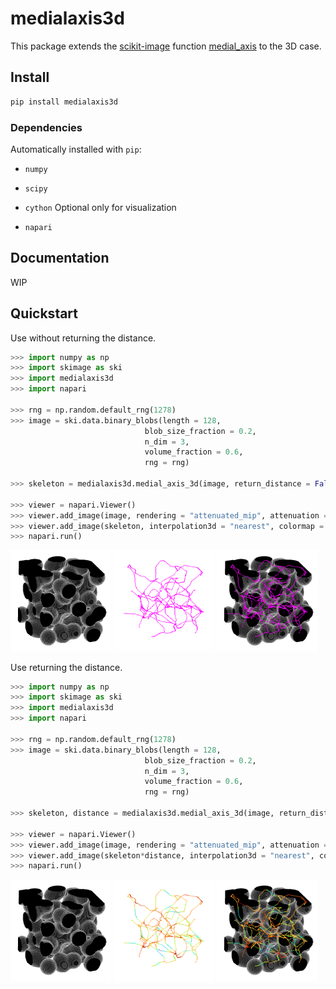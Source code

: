 # medialaxis3d

This package extends the [scikit-image](https://scikit-image.org/) function [medial_axis](https://scikit-image.org/docs/stable/api/skimage.morphology.html#skimage.morphology.medial_axis)
to the 3D case.

## Install

```bash
pip install medialaxis3d
```

### Dependencies
Automatically installed with `pip`:

- `numpy`
- `scipy`
- `cython`
Optional only for visualization

- `napari`

## Documentation 

WIP

## Quickstart

Use without returning the distance.

```Python
>>> import numpy as np
>>> import skimage as ski
>>> import medialaxis3d
>>> import napari

>>> rng = np.random.default_rng(1278)
>>> image = ski.data.binary_blobs(length = 128,
                              blob_size_fraction = 0.2,
                              n_dim = 3,
                              volume_fraction = 0.6,
                              rng = rng)

>>> skeleton = medialaxis3d.medial_axis_3d(image, return_distance = False, size = 8, rng = rng)

>>> viewer = napari.Viewer()
>>> viewer.add_image(image, rendering = "attenuated_mip", attenuation = 0.5, scale = [1, 1, 1])
>>> viewer.add_image(skeleton, interpolation3d = "nearest", colormap = "magenta", scale = [1, 1, 1])
>>> napari.run()
```

<img src="screenshots/example_nodist1.png" width="32%"/> <img src="screenshots/example_nodist2.png" width="32%"/> <img src="screenshots/example_nodist3.png" width="32%"/>

Use returning the distance.

```Python
>>> import numpy as np
>>> import skimage as ski
>>> import medialaxis3d
>>> import napari

>>> rng = np.random.default_rng(1278)
>>> image = ski.data.binary_blobs(length = 128,
                              blob_size_fraction = 0.2,
                              n_dim = 3,
                              volume_fraction = 0.6,
                              rng = rng)

>>> skeleton, distance = medialaxis3d.medial_axis_3d(image, return_distance = True, size = 8, rng = rng)

>>> viewer = napari.Viewer()
>>> viewer.add_image(image, rendering = "attenuated_mip", attenuation = 0.5, scale = [1, 1, 1])
>>> viewer.add_image(skeleton*distance, interpolation3d = "nearest", colormap = "turbo", scale = [1, 1, 1])
>>> napari.run()
```

<img src="screenshots/example_nodist1.png" width="32%"/> <img src="screenshots/example_dist2.png" width="32%"/> <img src="screenshots/example_dist3.png" width="32%"/>
